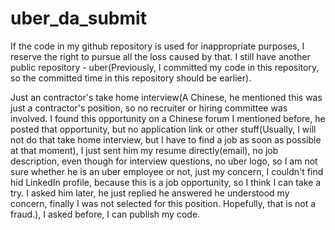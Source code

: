 # uber_da_submit


If the code in my github repository is used for inappropriate purposes, I reserve the right to pursue all the loss caused by that.
I still have another public repository - uber(Previously, I committed my code in this repository, so the committed time in this repository should be earlier).

Just an contractor's take home interview(A Chinese, he mentioned this was just a contractor's position, so no recruiter or hiring committee was involved. I found this opportunity on a Chinese forum I mentioned before, he posted that opportunity, but no application link or other stuff(Usually, I will not do that take home interview, but I have to find a job as soon as possible at that moment), I just sent him my resume directly(email), no job description, even though for interview questions, no uber logo, so I am not sure whether he is an uber employee or not, just my concern, I couldn't find hid LinkedIn profile, because this is a job opportunity, so I think I can take a try. I asked him later, he just replied he answered he understood my concern, finally I was not selected for this position. Hopefully, that is not a fraud.), I asked before, I can publish my code. 


